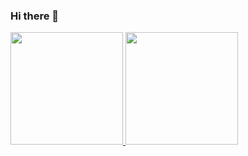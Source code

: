 ### Hi there 👋

<!--
**HerickGuimaraes/herickguimaraes** is a ✨ _special_ ✨ repository because its `README.md` (this file) appears on your GitHub profile.

Here are some ideas to get you started:

- 🔭 I’m currently working on ...
- 🌱 I’m currently learning ...
- 👯 I’m looking to collaborate on ...
- 🤔 I’m looking for help with ...
- 💬 Ask me about ...
- 📫 How to reach me: ...
- 😄 Pronouns: ...
- ⚡ Fun fact: ...
-->

<div style="display: flex">
<a href="https://github.com/herickguimaraes">
<img height="180em" src="https://github-readme-stats.vercel.app/api?username=herickguimaraes&show_icons=true&theme=dark&include_all_commits=true&count_private=true"/>
<img height="180em" src="https://github-readme-stats.vercel.app/api/top-langs/?username=herickguimaraes&layout=compact&langs_count=7&theme=dark"/>
</div>


